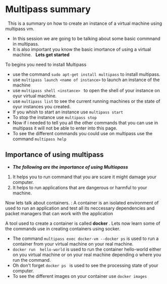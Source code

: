 # Multipass summary
&nbsp; This is a summary on how to create an instance of a virtual machine using multipass vm.
- In this session we are going to be talking about some basic commnand in multipass. 
- It is also important you know the basic imortance of using a virtual machine.
&nbsp; **Lets get started** 

To begins you need to install Multipass
-  use the command `sudo apt-get install multipass` to install multipass.
- use `multipass launch <name of instance>` to launch an instance of the machine 
- use `multipass shell <instance> ` to open the shell of your instance on oyur virtual machine.
- use `multipass list` to see the current running  machines or the state of oyur instances you created.
- If you whish to start an instance use `multipass start` 
- To stop the instance use `multipass stop`
- Now if i needed to tell you all the other commands that you can use in multipass it will not be able to enter into this page.
- To see the different commands you could use on multipass use the command `multipass help `

## Importance of  using multipass
* ***The following are the importance of using Multiopass***
1.  It helps you to run command that you are scare it might damage your computer.
1. It helps to  run applications that are dangerous or harmful to your machine.

Now lets talk about containers. 
: A container is  an isolated environment of used to 
run an application and test all its neccessary dependencies and packet managers that can work with the application

A tool used to create a container is called **docker** . Lets now  learn some of the commands use in creating containers using socker.

- The command `multipass exec docker-vm --docker ps` is used to  run a container from your virtual machine on your real machine.
- `docker run  hello-world` is used to run the container hello-world either on you virtual machine or on your real machine depending o where you run the command.
- Oh don't forget `docker ps ` is used to see the processing state of your computer. 
- To see the different images on your container use `docker images`